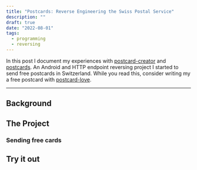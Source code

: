 ```yaml
---
title: "Postcards: Reverse Engineering the Swiss Postal Service"
description: ""
draft: true
date: "2022-08-01"
tags:
  - programming
  - reversing
---
```


In this post I document my experiences with [postcard-creator]() and [postcards](). An Android and HTTP endpoint reversing project I started to send free postcards in Switzerland. While you read this, consider writing my a free postcard with
[postcard-love](https://postcard.abertschi.ch).
<!--more-->
---

## Background

## The Project

### Sending free cards

## Try it out
